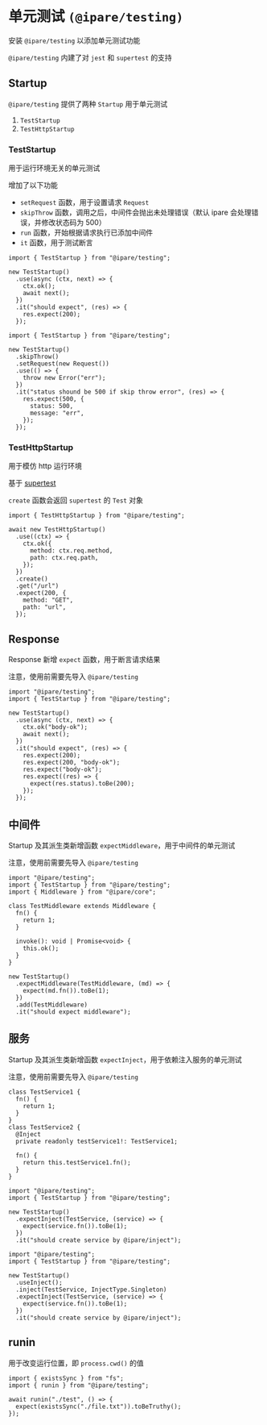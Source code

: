 # 单元测试 `(@ipare/testing)`

安装 `@ipare/testing` 以添加单元测试功能

`@ipare/testing` 内建了对 `jest` 和 `supertest` 的支持

## Startup

`@ipare/testing` 提供了两种 `Startup` 用于单元测试

1. `TestStartup`
2. `TestHttpStartup`

### TestStartup

用于运行环境无关的单元测试

增加了以下功能

- `setRequest` 函数，用于设置请求 `Request`
- `skipThrow` 函数，调用之后，中间件会抛出未处理错误（默认 ipare 会处理错误，并修改状态码为 500）
- `run` 函数，开始根据请求执行已添加中间件
- `it` 函数，用于测试断言

```TS
import { TestStartup } from "@ipare/testing";

new TestStartup()
  .use(async (ctx, next) => {
    ctx.ok();
    await next();
  })
  .it("should expect", (res) => {
    res.expect(200);
  });
```

```TS
import { TestStartup } from "@ipare/testing";

new TestStartup()
  .skipThrow()
  .setRequest(new Request())
  .use(() => {
    throw new Error("err");
  })
  .it("status shound be 500 if skip throw error", (res) => {
    res.expect(500, {
      status: 500,
      message: "err",
    });
  });
```

### TestHttpStartup

用于模仿 http 运行环境

基于 [supertest](https://github.com/visionmedia/supertest)

`create` 函数会返回 `supertest` 的 `Test` 对象

```TS
import { TestHttpStartup } from "@ipare/testing";

await new TestHttpStartup()
  .use((ctx) => {
    ctx.ok({
      method: ctx.req.method,
      path: ctx.req.path,
    });
  })
  .create()
  .get("/url")
  .expect(200, {
    method: "GET",
    path: "url",
  });
```

## Response

Response 新增 `expect` 函数，用于断言请求结果

注意，使用前需要先导入 `@ipare/testing`

```TS
import "@ipare/testing";
import { TestStartup } from "@ipare/testing";

new TestStartup()
  .use(async (ctx, next) => {
    ctx.ok("body-ok");
    await next();
  })
  .it("should expect", (res) => {
    res.expect(200);
    res.expect(200, "body-ok");
    res.expect("body-ok");
    res.expect((res) => {
      expect(res.status).toBe(200);
    });
  });
```

## 中间件

Startup 及其派生类新增函数 `expectMiddleware`，用于中间件的单元测试

注意，使用前需要先导入 `@ipare/testing`

```TS
import "@ipare/testing";
import { TestStartup } from "@ipare/testing";
import { Middleware } from "@ipare/core";

class TestMiddleware extends Middleware {
  fn() {
    return 1;
  }

  invoke(): void | Promise<void> {
    this.ok();
  }
}

new TestStartup()
  .expectMiddleware(TestMiddleware, (md) => {
    expect(md.fn()).toBe(1);
  })
  .add(TestMiddleware)
  .it("should expect middleware");
```

## 服务

Startup 及其派生类新增函数 `expectInject`，用于依赖注入服务的单元测试

注意，使用前需要先导入 `@ipare/testing`

```TS
class TestService1 {
  fn() {
    return 1;
  }
}
class TestService2 {
  @Inject
  private readonly testService1!: TestService1;

  fn() {
    return this.testService1.fn();
  }
}
```

```TS
import "@ipare/testing";
import { TestStartup } from "@ipare/testing";

new TestStartup()
  .expectInject(TestService, (service) => {
    expect(service.fn()).toBe(1);
  })
  .it("should create service by @ipare/inject");
```

```TS
import "@ipare/testing";
import { TestStartup } from "@ipare/testing";

new TestStartup()
  .useInject();
  .inject(TestService, InjectType.Singleton)
  .expectInject(TestService, (service) => {
    expect(service.fn()).toBe(1);
  })
  .it("should create service by @ipare/inject");
```

## runin

用于改变运行位置，即 `process.cwd()` 的值

```TS
import { existsSync } from "fs";
import { runin } from "@ipare/testing";

await runin("./test", () => {
  expect(existsSync("./file.txt")).toBeTruthy();
});
```
